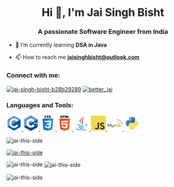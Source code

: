 <h1 align="center">Hi 👋, I'm Jai Singh Bisht</h1>
<h3 align="center">A passionate Software Engineer from India</h3>

- 🌱 I’m currently learning **DSA in Java**

- 📫 How to reach me **jaisinghbisht@outlook.com**

<h3 align="left">Connect with me:</h3>
<p align="left">
<a href="https://linkedin.com/in/jai-singh-bisht-b28b29289" target="blank"><img align="center" src="https://raw.githubusercontent.com/rahuldkjain/github-profile-readme-generator/master/src/images/icons/Social/linked-in-alt.svg" alt="jai-singh-bisht-b28b29289" height="30" width="40" /></a>
<a href="https://instagram.com/better_jai" target="blank"><img align="center" src="https://raw.githubusercontent.com/rahuldkjain/github-profile-readme-generator/master/src/images/icons/Social/instagram.svg" alt="better_jai" height="30" width="40" /></a>
</p>

<h3 align="left">Languages and Tools:</h3>
<p align="left"> <a href="https://www.cprogramming.com/" target="_blank" rel="noreferrer"> <img src="https://raw.githubusercontent.com/devicons/devicon/master/icons/c/c-original.svg" alt="c" width="40" height="40"/> </a> <a href="https://www.w3schools.com/cpp/" target="_blank" rel="noreferrer"> <img src="https://raw.githubusercontent.com/devicons/devicon/master/icons/cplusplus/cplusplus-original.svg" alt="cplusplus" width="40" height="40"/> </a> <a href="https://www.w3schools.com/css/" target="_blank" rel="noreferrer"> <img src="https://raw.githubusercontent.com/devicons/devicon/master/icons/css3/css3-original-wordmark.svg" alt="css3" width="40" height="40"/> </a> <a href="https://www.w3.org/html/" target="_blank" rel="noreferrer"> <img src="https://raw.githubusercontent.com/devicons/devicon/master/icons/html5/html5-original-wordmark.svg" alt="html5" width="40" height="40"/> </a> <a href="https://www.java.com" target="_blank" rel="noreferrer"> <img src="https://raw.githubusercontent.com/devicons/devicon/master/icons/java/java-original.svg" alt="java" width="40" height="40"/> </a> <a href="https://developer.mozilla.org/en-US/docs/Web/JavaScript" target="_blank" rel="noreferrer"> <img src="https://raw.githubusercontent.com/devicons/devicon/master/icons/javascript/javascript-original.svg" alt="javascript" width="40" height="40"/> </a> <a href="https://www.mysql.com/" target="_blank" rel="noreferrer"> <img src="https://raw.githubusercontent.com/devicons/devicon/master/icons/mysql/mysql-original-wordmark.svg" alt="mysql" width="40" height="40"/> </a> <a href="https://www.python.org" target="_blank" rel="noreferrer"> <img src="https://raw.githubusercontent.com/devicons/devicon/master/icons/python/python-original.svg" alt="python" width="40" height="40"/> </a> </p>

<p align="left"> <img src="https://komarev.com/ghpvc/?username=jai-this-side&label=Profile%20views&color=0e75b6&style=flat" alt="jai-this-side" /> </p>

<p align="left"> <a href="https://github.com/ryo-ma/github-profile-trophy"><img src="https://github-profile-trophy.vercel.app/?username=jai-this-side" alt="jai-this-side" /></a> </p>

<p><img align="left" src="https://github-readme-stats.vercel.app/api/top-langs?username=jai-this-side&show_icons=true&locale=en&layout=compact" alt="jai-this-side" /></p>

<p>&nbsp;<img align="center" src="https://github-readme-stats.vercel.app/api?username=jai-this-side&show_icons=true&locale=en" alt="jai-this-side" /></p>

<p><img align="center" src="https://github-readme-streak-stats.herokuapp.com/?user=jai-this-side&" alt="jai-this-side" /></p>
